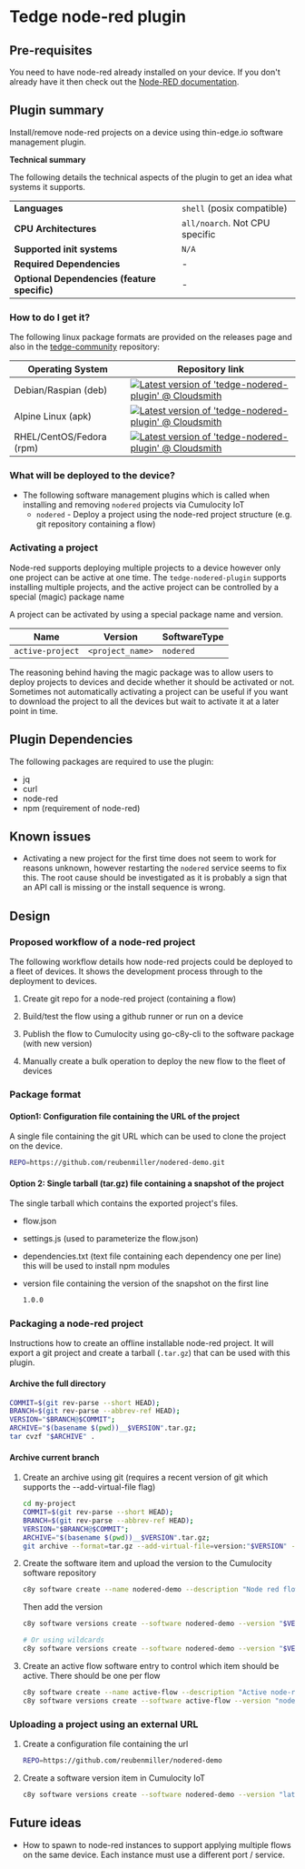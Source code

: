 # Tedge node-red plugin

## Pre-requisites

You need to have node-red already installed on your device. If you don't already have it then check out the [Node-RED documentation](https://nodered.org/docs/getting-started/).

## Plugin summary

Install/remove node-red projects on a device using thin-edge.io software management plugin.

**Technical summary**

The following details the technical aspects of the plugin to get an idea what systems it supports.

|||
|--|--|
|**Languages**|`shell` (posix compatible)|
|**CPU Architectures**|`all/noarch`. Not CPU specific|
|**Supported init systems**|`N/A`|
|**Required Dependencies**|-|
|**Optional Dependencies (feature specific)**|-|

### How to do I get it?

The following linux package formats are provided on the releases page and also in the [tedge-community](https://cloudsmith.io/~thinedge/repos/community/packages/) repository:

|Operating System|Repository link|
|--|--|
|Debian/Raspian (deb)|[![Latest version of 'tedge-nodered-plugin' @ Cloudsmith](https://api-prd.cloudsmith.io/v1/badges/version/thinedge/community/deb/tedge-nodered-plugin/latest/a=all;d=any-distro%252Fany-version;t=binary/?render=true&show_latest=true)](https://cloudsmith.io/~thinedge/repos/community/packages/detail/deb/tedge-nodered-plugin/latest/a=all;d=any-distro%252Fany-version;t=binary/)|
|Alpine Linux (apk)|[![Latest version of 'tedge-nodered-plugin' @ Cloudsmith](https://api-prd.cloudsmith.io/v1/badges/version/thinedge/community/alpine/tedge-nodered-plugin/latest/a=noarch;d=alpine%252Fany-version/?render=true&show_latest=true)](https://cloudsmith.io/~thinedge/repos/community/packages/detail/alpine/tedge-nodered-plugin/latest/a=noarch;d=alpine%252Fany-version/)|
|RHEL/CentOS/Fedora (rpm)|[![Latest version of 'tedge-nodered-plugin' @ Cloudsmith](https://api-prd.cloudsmith.io/v1/badges/version/thinedge/community/rpm/tedge-nodered-plugin/latest/a=noarch;d=any-distro%252Fany-version;t=binary/?render=true&show_latest=true)](https://cloudsmith.io/~thinedge/repos/community/packages/detail/rpm/tedge-nodered-plugin/latest/a=noarch;d=any-distro%252Fany-version;t=binary/)|

### What will be deployed to the device?

* The following software management plugins which is called when installing and removing `nodered` projects via Cumulocity IoT
    * `nodered` - Deploy a project using the node-red project structure (e.g. git repository containing a flow)


### Activating a project

Node-red supports deploying multiple projects to a device however only one project can be active at one time. The `tedge-nodered-plugin` supports installing multiple projects, and the active project can be controlled by a special (magic) package name

A project can be activated by using a special package name and version.

|Name|Version|SoftwareType|
|--|--|--|
|`active-project`|`<project_name>`|`nodered`|

The reasoning behind having the magic package was to allow users to deploy projects to devices and decide whether it should be activated or not. Sometimes not automatically activating a project can be useful if you want to download the project to all the devices but wait to activate it at a later point in time.

## Plugin Dependencies

The following packages are required to use the plugin:

* jq
* curl
* node-red
* npm (requirement of node-red)

## Known issues

* Activating a new project for the first time does not seem to work for reasons unknown, however restarting the `nodered` service seems to fix this. The root cause should be investigated as it is probably a sign that an API call is missing or the install sequence is wrong.

## Design

### Proposed workflow of a node-red project

The following workflow details how node-red projects could be deployed to a fleet of devices. It shows the development process through to the deployment to devices.

1. Create git repo for a node-red project (containing a flow)

2. Build/test the flow using a github runner or run on a device

3. Publish the flow to Cumulocity using go-c8y-cli to the software package (with new version)

4. Manually create a bulk operation to deploy the new flow to the fleet of devices

### Package format

#### Option1: Configuration file containing the URL of the project

A single file containing the git URL which can be used to clone the project on the device.

```sh
REPO=https://github.com/reubenmiller/nodered-demo.git
```

#### Option 2: Single tarball (tar.gz) file containing a snapshot of the project

The single tarball which contains the exported project's files.

* flow.json
* settings.js (used to parameterize the flow.json)
* dependencies.txt (text file containing each dependency one per line) this will be used to install npm modules
* version file containing the version of the snapshot on the first line

    ```sh
    1.0.0
    ```

### Packaging a node-red project

Instructions how to create an offline installable node-red project. It will export a git project and create a tarball (`.tar.gz`) that can be used with this plugin.

#### Archive the full directory

```sh
COMMIT=$(git rev-parse --short HEAD);
BRANCH=$(git rev-parse --abbrev-ref HEAD);
VERSION="$BRANCH@$COMMIT";
ARCHIVE="$(basename $(pwd))__$VERSION".tar.gz;
tar cvzf "$ARCHIVE" .
```

#### Archive current branch

1. Create an archive using git (requires a recent version of git which supports the --add-virtual-file flag)

    ```sh
    cd my-project
    COMMIT=$(git rev-parse --short HEAD);
    BRANCH=$(git rev-parse --abbrev-ref HEAD);
    VERSION="$BRANCH@$COMMIT";
    ARCHIVE="$(basename $(pwd))__$VERSION".tar.gz;
    git archive --format=tar.gz --add-virtual-file=version:"$VERSION" -o "$ARCHIVE" HEAD;
    ```

2. Create the software item and upload the version to the Cumulocity software repository

    ```sh
    c8y software create --name nodered-demo --description "Node red flow" --data softwareType=nodered
    ```

    Then add the version

    ```sh
    c8y software versions create --software nodered-demo --version "$VERSION" --file ./nodered-demo__master@32256bb.tar.gz

    # Or using wildcards
    c8y software versions create --software nodered-demo --version "$VERSION" --file ./nodered-demo__*@*.tar.gz
    ```

3. Create an active flow software entry to control which item should be active. There should be one per flow

    ```sh
    c8y software create --name active-flow --description "Active node-red flow" --data softwareType=nodered
    c8y software versions create --software active-flow --version "nodered-demo" --url " "
    ```

### Uploading a project using an external URL

1. Create a configuration file containing the url

    ```sh
    REPO=https://github.com/reubenmiller/nodered-demo
    ```

2. Create a software version item in Cumulocity IoT

    ```sh
    c8y software versions create --software nodered-demo --version "latest" --file ./tests/testdata/nodered-demo.cfg
    ```

## Future ideas

* How to spawn to node-red instances to support applying multiple flows on the same device. Each instance must use a different port / service.
